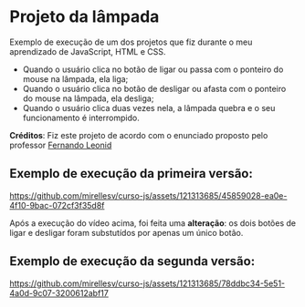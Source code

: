 # Projeto da lâmpada
Exemplo de execução de um dos projetos que fiz durante o meu aprendizado de JavaScript, HTML e CSS.  
* Quando o usuário clica no botão de ligar ou passa com o ponteiro do mouse na lâmpada, ela liga;  
* Quando o usuário clica no botão de desligar ou afasta com o ponteiro do mouse na lâmpada, ela desliga;  
* Quando o usuário clica duas vezes nela, a lâmpada quebra e o seu funcionamento é interrompido.  

**Créditos**: Fiz este projeto de acordo com o enunciado proposto pelo professor [Fernando Leonid](https://youtu.be/4r0zOW9Zn-Y?si=QHoXE...)  

## Exemplo de execução da primeira versão:

https://github.com/mirellesv/curso-js/assets/121313685/45859028-ea0e-4f10-9bac-072cf3f35d8f

Após a execução do vídeo acima, foi feita uma **alteração**: os dois botões de ligar e desligar foram substutídos por apenas um único botão.

## Exemplo de execução da segunda versão:

https://github.com/mirellesv/curso-js/assets/121313685/78ddbc34-5e51-4a0d-9c07-3200612abf17
